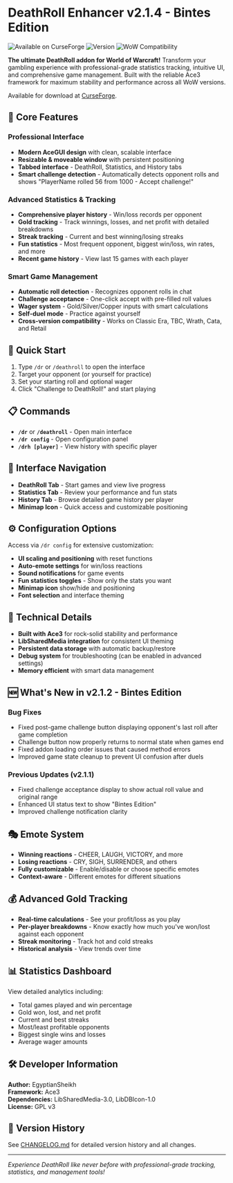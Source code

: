 # DeathRoll Enhancer v2.1.4 - Bintes Edition

![Available on CurseForge](https://img.shields.io/badge/Available_on-CurseForge-6441A4?style=flat&logo=curseforge)
![Version](https://img.shields.io/badge/Version-2.1.4-brightgreen)
![WoW Compatibility](https://img.shields.io/badge/WoW-Classic%20|%20TBC%20|%20Wrath%20|%20Cata%20|%20Retail-blue)

**The ultimate DeathRoll addon for World of Warcraft!** Transform your gambling experience with professional-grade statistics tracking, intuitive UI, and comprehensive game management. Built with the reliable Ace3 framework for maximum stability and performance across all WoW versions.

Available for download at [CurseForge](https://www.curseforge.com/wow/addons/deathroll-enhancer).

## 🎲 Core Features

### **Professional Interface**
- **Modern AceGUI design** with clean, scalable interface
- **Resizable & moveable window** with persistent positioning
- **Tabbed interface** - DeathRoll, Statistics, and History tabs
- **Smart challenge detection** - Automatically detects opponent rolls and shows "PlayerName rolled 56 from 1000 - Accept challenge!"

### **Advanced Statistics & Tracking**
- **Comprehensive player history** - Win/loss records per opponent
- **Gold tracking** - Track winnings, losses, and net profit with detailed breakdowns
- **Streak tracking** - Current and best winning/losing streaks
- **Fun statistics** - Most frequent opponent, biggest win/loss, win rates, and more
- **Recent game history** - View last 15 games with each player

### **Smart Game Management**
- **Automatic roll detection** - Recognizes opponent rolls in chat
- **Challenge acceptance** - One-click accept with pre-filled roll values  
- **Wager system** - Gold/Silver/Copper inputs with smart calculations
- **Self-duel mode** - Practice against yourself
- **Cross-version compatibility** - Works on Classic Era, TBC, Wrath, Cata, and Retail

## 🚀 Quick Start

1. Type `/dr` or `/deathroll` to open the interface
2. Target your opponent (or yourself for practice)
3. Set your starting roll and optional wager
4. Click "Challenge to DeathRoll!" and start playing

## 📋 Commands

- **`/dr`** or **`/deathroll`** - Open main interface
- **`/dr config`** - Open configuration panel  
- **`/drh [player]`** - View history with specific player

## 🎨 Interface Navigation

- **DeathRoll Tab** - Start games and view live progress
- **Statistics Tab** - Review your performance and fun stats
- **History Tab** - Browse detailed game history per player
- **Minimap Icon** - Quick access and customizable positioning

## ⚙️ Configuration Options

Access via `/dr config` for extensive customization:
- **UI scaling and positioning** with reset functions
- **Auto-emote settings** for win/loss reactions  
- **Sound notifications** for game events
- **Fun statistics toggles** - Show only the stats you want
- **Minimap icon** show/hide and positioning
- **Font selection** and interface theming

## 🔧 Technical Details

- **Built with Ace3** for rock-solid stability and performance
- **LibSharedMedia integration** for consistent UI theming
- **Persistent data storage** with automatic backup/restore
- **Debug system** for troubleshooting (can be enabled in advanced settings)
- **Memory efficient** with smart data management

## 🆕 What's New in v2.1.2 - Bintes Edition

### Bug Fixes
- Fixed post-game challenge button displaying opponent's last roll after game completion
- Challenge button now properly returns to normal state when games end
- Fixed addon loading order issues that caused method errors
- Improved game state cleanup to prevent UI confusion after duels

### Previous Updates (v2.1.1)
- Fixed challenge acceptance display to show actual roll value and original range
- Enhanced UI status text to show "Bintes Edition"
- Improved challenge notification clarity

## 🎭 Emote System

- **Winning reactions** - CHEER, LAUGH, VICTORY, and more
- **Losing reactions** - CRY, SIGH, SURRENDER, and others
- **Fully customizable** - Enable/disable or choose specific emotes
- **Context-aware** - Different emotes for different situations

## 💰 Advanced Gold Tracking

- **Real-time calculations** - See your profit/loss as you play
- **Per-player breakdowns** - Know exactly how much you've won/lost against each opponent  
- **Streak monitoring** - Track hot and cold streaks
- **Historical analysis** - View trends over time

## 📊 Statistics Dashboard

View detailed analytics including:
- Total games played and win percentage
- Gold won, lost, and net profit
- Current and best streaks
- Most/least profitable opponents
- Biggest single wins and losses
- Average wager amounts

## 🛠️ Developer Information

**Author:** EgyptianSheikh  
**Framework:** Ace3  
**Dependencies:** LibSharedMedia-3.0, LibDBIcon-1.0  
**License:** GPL v3  

## 📖 Version History

See [CHANGELOG.md](CHANGELOG.md) for detailed version history and all changes.

---

*Experience DeathRoll like never before with professional-grade tracking, statistics, and management tools!*